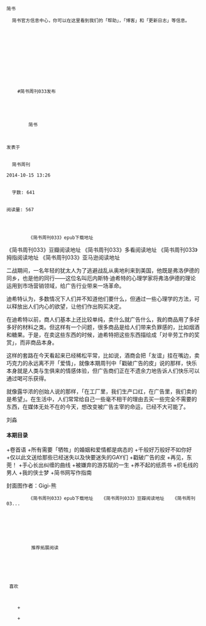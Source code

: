 
    
  
    
    

    简书
  
      简书官方信息中心，你可以在这里看到我们的「帮助」，「博客」和「更新日志」等信息。

  
  
    
  
    
      
    


    
      
        #简书周刊033发布
        
          
            
              
            
            简书
        
        
    
    发表于 

    
      简书周刊

    2014-10-15 13:26

    
      字数: 641
    

    阅读量: 567
  


        
            《简书周刊033》epub下载地址
《简书周刊033》豆瓣阅读地址
《简书周刊033》多看阅读地址
《简书周刊033》拇指阅读地址
《简书周刊033》亚马逊阅读地址


  二战期间，一名年轻的犹太人为了逃避战乱从奥地利来到美国，他既是弗洛伊德的同乡，也是他的同行——这位名叫厄内斯特·迪希特的心理学家将弗洛伊德的理论运用到市场营销领域，给广告行业带来一场革命。

  迪希特认为，多数情况下人们并不知道他们要什么，但通过一些心理学的方法，可以释放出人们内心的欲望，让他们作出购买决定。

  在迪希特以前，商人们基本上还比较单纯，卖什么就广告什么，我的商品用了多好多好的材料之类。但这样有一个问题，很多商品是给人们带来负罪感的，比如烟酒和糖果。于是，在卖这些东西的时候，迪希特把这些东西描绘成「对辛劳工作的奖赏」，而非商品本身。

  这样的套路在今天看起来已经稀松平常，比如说，酒商会把「友谊」挂在嘴边，卖巧克力的永远离不开「爱情」，就像本期周刊中「戳破广告的皮」说的那样，快乐本身就是人类与生俱来的情感体验，但广告商们正在不遗余力地告诉人们快乐可以通过喝可乐获得。

  就像露华浓的创始人说的那样，「在工厂里，我们生产口红，在广告里，我们卖的是希望」。在生活中，人们常常给自己一些毫不相干的理由去买一些完全不需要的东西，在媒体无处不在的今天，想改变被广告主宰的命运，已经不大可能了。

  刘淼


<h4>本期目录</h4>

+卷首语
+所有需要「牺牲」的婚姻和爱情都是病态的
+千般好万般好不如你好
+仅以此文送给那些已经迷失以及快要迷失的GAY们
+戳破广告的皮
+再见，东莞！
+手心长出纠缠的曲线
+被嫌弃的游苏赋的一生
+养不起的纸质书
+织毛线的男人
+我的侠士梦
+简书网写作指南




封面图作者：Gigi-熊


        
            《简书周刊033》epub下载地址   《简书周刊033》豆瓣阅读地址   《简书周刊03...
      
    
    
      
      
      
          
             推荐拓展阅读
        
      
    
    
      
          
     喜欢

      
      
        +
                  
        +
          
        
      
    
  


